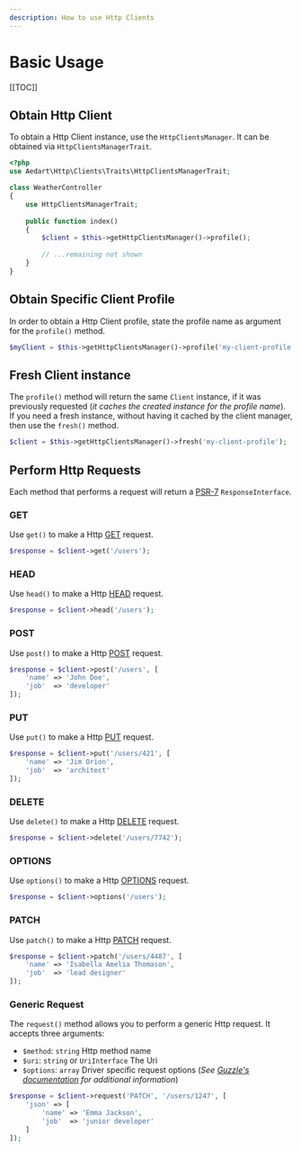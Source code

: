 ```yaml
---
description: How to use Http Clients
---
```


# Basic Usage

[[TOC]]

## Obtain Http Client

To obtain a Http Client instance, use the `HttpClientsManager`.
It can be obtained via `HttpClientsManagerTrait`.

```php
<?php
use Aedart\Http\Clients\Traits\HttpClientsManagerTrait;

class WeatherController
{
    use HttpClientsManagerTrait;
    
    public function index()
    {
        $client = $this->getHttpClientsManager()->profile();
        
        // ...remaining not shown
    }
}
```

## Obtain Specific Client Profile

In order to obtain a Http Client profile, state the profile name as argument for the `profile()` method. 

```php
$myClient = $this->getHttpClientsManager()->profile('my-client-profile');
```

## Fresh Client instance

The `profile()` method will return the same `Client` instance, if it was previously requested (_it caches the created instance for the profile name_).
If you need a fresh instance, without having it cached by the client manager, then use the `fresh()` method.  

```php
$client = $this->getHttpClientsManager()->fresh('my-client-profile');
```

## Perform Http Requests

Each method that performs a request will return a [PSR-7](https://www.php-fig.org/psr/psr-7/) `ResponseInterface`.

### GET

Use `get()` to make a Http [GET](https://developer.mozilla.org/en-US/docs/Web/HTTP/Methods/GET) request.

```php
$response = $client->get('/users');
```

### HEAD

Use `head()` to make a Http [HEAD](https://developer.mozilla.org/en-US/docs/Web/HTTP/Methods/HEAD) request.

```php
$response = $client->head('/users');
```

### POST

Use `post()` to make a Http [POST](https://developer.mozilla.org/en-US/docs/Web/HTTP/Methods/POST) request.

```php
$response = $client->post('/users', [
    'name' => 'John Doe',
    'job'  => 'developer'
]);
```

### PUT

Use `put()` to make a Http [PUT](https://developer.mozilla.org/en-US/docs/Web/HTTP/Methods/PUT) request.

```php
$response = $client->put('/users/421', [
    'name' => 'Jim Orion',
    'job'  => 'architect'
]);
```

### DELETE

Use `delete()` to make a Http [DELETE](https://developer.mozilla.org/en-US/docs/Web/HTTP/Methods/DELETE) request.

```php
$response = $client->delete('/users/7742');
```

### OPTIONS

Use `options()` to make a Http [OPTIONS](https://developer.mozilla.org/en-US/docs/Web/HTTP/Methods/OPTIONS) request.

```php
$response = $client->options('/users');
```

### PATCH

Use `patch()` to make a Http [PATCH](https://developer.mozilla.org/en-US/docs/Web/HTTP/Methods/PATCH) request.

```php
$response = $client->patch('/users/4487', [
    'name' => 'Isabella Amelia Thomason',
    'job'  => 'lead designer'
]);
```

### Generic Request

The `request()` method allows you to perform a generic Http request.
It accepts three arguments:

- `$method`: `string` Http method name
- `$uri`: `string` or `UriInterface` The Uri
- `$options`: `array` Driver specific request options (_See [Guzzle's documentation](http://docs.guzzlephp.org/en/stable/request-options.html) for additional information_)

```php
$response = $client->request('PATCH', '/users/1247', [
    'json' => [
        'name' => 'Emma Jackson',
        'job'  => 'junior developer'
    ]
]);
```
